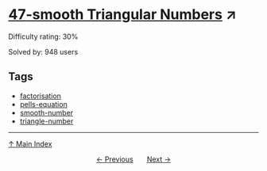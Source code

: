 # [$47$-smooth Triangular Numbers](https://projecteuler.net/problem=581) ↗️

Difficulty rating: 30%

Solved by: 948 users
## Tags

- [factorisation](../tags/factorisation.md)
- [pells-equation](../tags/pells-equation.md)
- [smooth-number](../tags/smooth-number.md)
- [triangle-number](../tags/triangle-number.md)



---

[↑ Main Index](../README.md)


<div align=center><a href='580.md'>← Previous</a> &nbsp;&nbsp; &nbsp;&nbsp;  <a href='582.md'>Next →</a></div>

